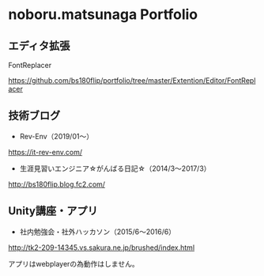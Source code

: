 # noboru.matsunaga Portfolio

## エディタ拡張
FontReplacer

https://github.com/bs180flip/portfolio/tree/master/Extention/Editor/FontReplacer

## 技術ブログ
* Rev-Env（2019/01〜）

https://it-rev-env.com/


* 生涯見習いエンジニア☆がんばる日記☆（2014/3〜2017/3）

http://bs180flip.blog.fc2.com/


## Unity講座・アプリ

* 社内勉強会・社外ハッカソン（2015/6〜2016/6）

http://tk2-209-14345.vs.sakura.ne.jp/brushed/index.html

アプリはwebplayerの為動作はしません。





